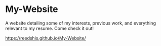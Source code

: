 # My-Website
A website detailing some of my interests, previous work, and everything relevant to my resume. Come check it out!

https://reedshis.github.io/My-Website/